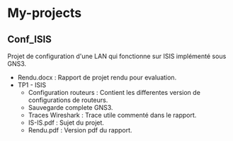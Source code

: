 # My-projects

## Conf_ISIS

Projet de configuration d'une LAN qui fonctionne sur ISIS implémenté sous GNS3.
- Rendu.docx : Rapport de projet rendu pour evaluation. 
- TP1 - ISIS
  - Configuration routeurs : Contient les differentes version de configurations de routeurs. 
  - Sauvegarde complete GNS3. 
  - Traces Wireshark : Trace utile commenté dans le rapport.
  - IS-IS.pdf : Sujet du projet. 
  - Rendu.pdf : Version pdf du rapport.